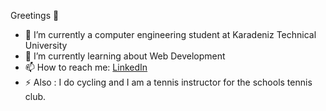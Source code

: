 
  Greetings 👋


- 🔭 I’m currently a computer engineering student at Karadeniz Technical University
- 🌱 I’m currently learning about Web Development
- 📫 How to reach me: [LinkedIn](https://www.linkedin.com/in/mehmet-ali-orhan-2020d/)
- ⚡ Also : I do cycling and I am a tennis instructor for the schools tennis club.

